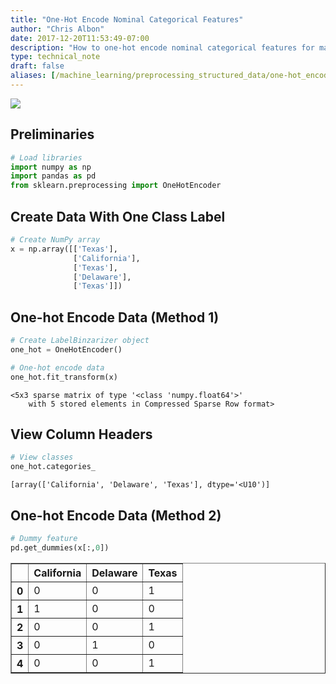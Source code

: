 ```yaml
---
title: "One-Hot Encode Nominal Categorical Features"
author: "Chris Albon"
date: 2017-12-20T11:53:49-07:00
description: "How to one-hot encode nominal categorical features for machine learning in Python."
type: technical_note
draft: false
aliases: [/machine_learning/preprocessing_structured_data/one-hot_encode_nominal_categorical_features/]
---
```

<a alt="One-hot encoding" href="https://machinelearningflashcards.com">
    <img src="/images/machine_learning_flashcards/One-Hot_Encoding_print.png" class="flashcard center-block">
</a>

## Preliminaries


```python
# Load libraries
import numpy as np
import pandas as pd
from sklearn.preprocessing import OneHotEncoder
```

## Create Data With One Class Label


```python
# Create NumPy array
x = np.array([['Texas'], 
              ['California'], 
              ['Texas'], 
              ['Delaware'], 
              ['Texas']])
```

## One-hot Encode Data (Method 1)


```python
# Create LabelBinzarizer object
one_hot = OneHotEncoder()

# One-hot encode data
one_hot.fit_transform(x)
```




    <5x3 sparse matrix of type '<class 'numpy.float64'>'
    	with 5 stored elements in Compressed Sparse Row format>



## View Column Headers


```python
# View classes
one_hot.categories_
```




    [array(['California', 'Delaware', 'Texas'], dtype='<U10')]



## One-hot Encode Data (Method 2)


```python
# Dummy feature
pd.get_dummies(x[:,0])
```




<div>
<style scoped>
    .dataframe tbody tr th:only-of-type {
        vertical-align: middle;
    }

    .dataframe tbody tr th {
        vertical-align: top;
    }

    .dataframe thead th {
        text-align: right;
    }
</style>
<table border="1" class="dataframe">
  <thead>
    <tr style="text-align: right;">
      <th></th>
      <th>California</th>
      <th>Delaware</th>
      <th>Texas</th>
    </tr>
  </thead>
  <tbody>
    <tr>
      <th>0</th>
      <td>0</td>
      <td>0</td>
      <td>1</td>
    </tr>
    <tr>
      <th>1</th>
      <td>1</td>
      <td>0</td>
      <td>0</td>
    </tr>
    <tr>
      <th>2</th>
      <td>0</td>
      <td>0</td>
      <td>1</td>
    </tr>
    <tr>
      <th>3</th>
      <td>0</td>
      <td>1</td>
      <td>0</td>
    </tr>
    <tr>
      <th>4</th>
      <td>0</td>
      <td>0</td>
      <td>1</td>
    </tr>
  </tbody>
</table>
</div>


